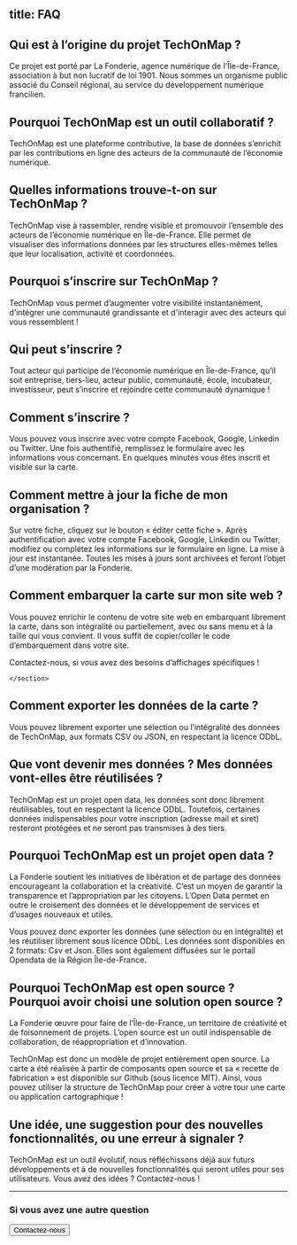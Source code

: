 title: <i class="icon icon-faq"></i>FAQ
----

<article>
    <h2>Qui est à l’origine du projet TechOnMap ?</h2>
    <section>
    <p>Ce projet est porté par La Fonderie, agence numérique de l'Île-de-France, association à but non lucratif de loi 1901. Nous sommes un organisme public associé du Conseil régional, au service du développement numérique francilien.</p>
    </section>
</article>

<article>
    <h2>Pourquoi TechOnMap est un outil collaboratif ?</h2>
    <section>
    <p>
    TechOnMap est une plateforme contributive, la base de données s’enrichit par les contributions en ligne des acteurs de la communauté de l’économie numérique.</p> 
    </section>
</article>

<article>
    <h2>Quelles informations trouve-t-on sur TechOnMap ?</h2>
    <section>
    <p>
    TechOnMap vise à rassembler, rendre visible et promouvoir l’ensemble des acteurs de l’économie numérique en Île-de-France. Elle permet de visualiser des informations données par les structures elles-mêmes telles que leur localisation, activité et coordonnées.</p>
    </section>
</article>

<article>
    <h2>Pourquoi s’inscrire sur TechOnMap ?</h2>
    <section>
    <p>
    TechOnMap vous permet d’augmenter votre visibilité instantanément, d’intégrer une communauté grandissante et d'interagir avec des acteurs qui vous ressemblent !</p> 
    </section>
</article>

<article>
    <h2>Qui peut s’inscrire ?</h2>
    <section>
    <p>
    Tout acteur qui participe de l’économie numérique en Île-de-France, qu’il soit entreprise, tiers-lieu, acteur public, communauté, école, incubateur, investisseur, peut s’inscrire et rejoindre cette communauté dynamique !
    </p> 
    </section>
</article>

<article>
    <h2>Comment s’inscrire ?</h2>
    <section>
        <p>
        Vous pouvez vous inscrire avec votre compte Facebook, Google, Linkedin ou Twitter. Une fois authentifié, remplissez le formulaire avec les informations vous concernant. En quelques minutes vous êtes inscrit et visible sur la carte.
        </p>
    </section>
</article>

<article>
    <h2>Comment mettre à jour la fiche de mon organisation ?</h2>
    <section>
        <p>
        Sur votre fiche, cliquez sur le bouton « éditer cette fiche ». Après authentification avec votre compte Facebook, Google, Linkedin ou Twitter, modifiez ou complétez les informations sur le formulaire en ligne. La mise à jour est instantanée. Toutes les mises à jours sont archivées et feront l’objet d’une modération par la Fonderie.
        </p>
    </section>
</article>

<article>
    <h2>Comment embarquer la carte sur mon site web ?</h2>
    <section>
        <p>Vous pouvez enrichir le contenu de votre site web en embarquant librement la carte, dans son intégralité ou partiellement, avec ou sans menu et à la taille qui vous convient. Il vous suffit de copier/coller le code d’embarquement dans votre site.
        </p>
        <p>
        Contactez-nous, si vous avez des besoins d’affichages spécifiques !
        </p> 
    
    </section>
</article>

<article>
    <h2>Comment exporter les données de la carte ?</h2>
    <section>
        <p>
        Vous pouvez librement exporter une sélection ou l’intégralité des données de TechOnMap, aux formats CSV ou JSON, en respectant la licence ODbL.
        </p>
    </section>
</article>

<article>
    <h2>Que vont devenir mes données ? Mes données vont-elles être réutilisées ?</h2>
    <section>
        <p>TechOnMap est un projet open data, les données sont donc librement réutilisables, tout en respectant la licence ODbL. Toutefois, certaines données indispensables pour votre inscription (adresse mail et siret) resteront protégées et ne seront pas transmises à des tiers.
        </p>
    </section>
</article>


<article>
    <h2>Pourquoi TechOnMap est un projet open data ?</h2>
    <section>
    <p>    
        La Fonderie soutient les initiatives de libération et de partage des données encourageant la collaboration et la créativité. 
    C’est un moyen de garantir la transparence et l’appropriation par les citoyens. 
    L’Open Data permet en outre le croisement des données et le développement de services et d’usages nouveaux et utiles.
    </p>
    <p>
    Vous pouvez donc exporter les données (une sélection ou en intégralité) et les réutiliser librement sous licence ODbL. Les données sont disponibles en 2 formats: Csv et Json. Elles sont également diffusées sur le portail Opendata de la Région Île-de-France.
    </p>    
    </section>
</article>

<article>
    <h2>Pourquoi TechOnMap est open source ? Pourquoi avoir choisi une solution open source ?</h2>
    <section>
        <p>
        La Fonderie œuvre pour faire de l’Île-de-France, un territoire de créativité et de foisonnement de projets. L’open source est un outil indispensable de collaboration, de réappropriation et d’innovation. 
        </p>
        <p>
        TechOnMap est donc un modèle de projet entièrement open source. La carte a été réalisée à partir de composants open source et sa « recette de fabrication » est disponible sur Github (sous licence MIT). Ainsi, vous pouvez utiliser la structure de TechOnMap pour créer à votre tour une carte ou application cartographique !
        </p> 
    </section>
</article>

<article>
    <h2>Une idée, une suggestion pour des nouvelles fonctionnalités, ou une erreur à signaler ?</h2>
    <section>
        <p>TechOnMap est un outil évolutif, nous réfléchissons déjà aux futurs développements et à de nouvelles fonctionnalités qui seront utiles pour ses utilisateurs. Vous avez des idées ? Contactez-nous !
        </p> 
    </section>
</article>

<hr/>
<h3 class="more-info">Si vous avez une autre question</h3> <button type="button" class="btn btn-primary">Contactez-nous</button> 